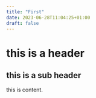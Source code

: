 ```yaml
---
title: "First"
date: 2023-06-28T11:04:25+01:00
draft: false
---
```


# this is a header
## this is a sub header 

this is content.